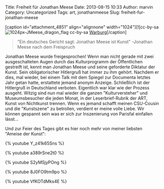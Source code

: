 Title: Freiheit für Jonathan Meese
Date: 2013-08-15 10:33
Author: marvin
Category: Uncategorized
Tags: art, jonathanmeese
Slug: freiheit-fur-jonathan-meese

[caption id="attachment\_4851" align="alignnone"
width="1024"][![cc-by-sa
![1024px-JMeese_dragon_flag]({filename}/images/1024px-JMeese_dragon_flag.jpg)
cc-by-sa
[Warburg](https://commons.wikimedia.org/wiki/File:JMeese_dragon_flag.JPG)[/caption]

> "Ein deutsches Gericht sagt: Jonathan Meese ist Kunst" -Jonathan Meese
> nach dem Freispruch

Jonathan Meese wurde freigesprochen! Wenn man nicht gerade mit zwei
ausgeschalteten Augen durch das Kulturprogramm der Öffentlichen
gestreift ist, kennt man Jonathan Meese und seine geforderte Diktatur
der Kunst. Sein obligatorischer Hitlergruß hat immer zu ihm gehört.
Nachdem er dies, mal wieder, bei einem Talk mit dem Spiegel zur
Documenta letztes Jahr getan hatte, erstattete jemand anonym Anzeige.
Schließlich ist der Hitlergruß in Deutschland verboten. Eigentlich war
klar wie der Prozess ausgeht. Witzig sind nun mal wieder die ganzen
"Kulturversteher" und Museumsbesucher die jeden Monat, in der
Leserbrief-Rubrik der ART, Kunst von Nichtkunst trennen. Wenn es jemand
schafft meinen CSU-Cousin und die "Kunstszene" zu betrollen, verdient er
meine volle Liebe. Wir können gespannt sein was er sich zur Inszenierung
von Parisfal einfallen lässt...

Und zur Feier des Tages gibt es hier noch mehr von meiner liebsten
"Ameise der Kunst":

{% youtube Y_z41k65Sns %}

{% youtube a389rSne2t0 %}

{% youtube S2yMSjyPOng %}

{% youtube 8J0FO9tm9po %}

{% youtube VfKOTdMks4E %}

